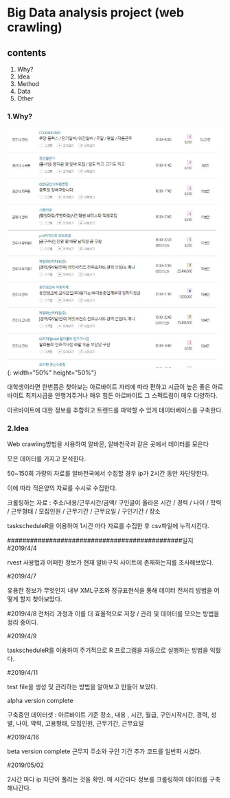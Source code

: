 Big Data analysis project (web crawling)
=============

contents
-------------

1. Why?
2. Idea
3. Method
4. Data
5. Other

### 1.Why?

![Alt text](./image/sample.JPG){: width="50%" height="50%"}

대학생이라면 한번쯤은 찾아보는 아르바이트
자리에 따라 편하고 시급이 높은 좋은 아르바이트
최저시급을 안챙겨주거나 매우 힘든 아르바이트
그 스펙트럼이 매우 다양하다.

아르바이트에 대한 정보를 추합하고 트렌드를 파악할 수 있게 데이터베이스를 구축한다.

### 2.Idea

Web crawling방법을 사용하여
알바몬, 알바천국과 같은 곳에서 데이터를 모은다

모은 데이터를 가지고 분석한다.

50~150회 가량의 자료를 알바천국에서 수집할 경우 ip가 2시간 동안 차단당한다.

이에 따라 적은양의 자료를 수시로 수집한다.

크롤링하는 자료 : 주소/내용/근무시간/금액/ 구인글이 올라온 시간 / 경력 / 나이 / 학력 / 근무형태 / 모집인원 / 근무기간 / 근무요일 / 구인기간 / 장소

taskscheduleR을 이용하여 1시간 마다 자료를 수집한 후 csv파일에 누적시킨다.


##############################################일지
#2019/4/4

rvest 사용법과 어떠한 정보가 현재 알바구직 사이트에 존재하는지를 조사해보았다.

#2019/4/7

유용한 정보가 무엇인지 내부 XML구조와 정규표현식을 통해 데이터 전처리 방법을 어떻게 할지 찾아보았다.

#2019/4/8
전처리 과정과 이를 더 효율적으로 저장 / 관리 및 데이터를 모으는 방법을 정리 중이다.

#2019/4/9

taskscheduleR를 이용하여 주기적으로 R 프로그램을 자동으로 실행하는 방법을 익혔다.

#2019/4/11

test file을 생성 및 관리하는 방법을 알아보고 만들어 보았다.

alpha version complete

구축중인 데이터셋 : 아르바이트 기준
장소, 내용 , 시간, 월급, 구인시작시간, 경력, 성별, 나이, 약력, 고용형태, 모집인원, 근무기간, 근무요일

#2019/4/16

beta version complete
근무지 주소와 구인 기간 추가 
코드를 일반화 시켰다.

#2019/05/02

2시간 마다 ip 차단이 풀리는 것을 확인.
매 시간마다 정보를 크롤링하여 데이터를 구축해나간다.

